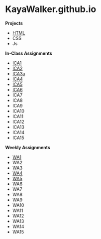 # KayaWalker.github.io

**Projects**
* <a href="https://kayawalker.github.io/html-midterm/page5.html">HTML</a>
* CSS
* Js

**In-Class Assignments**
* [ICA1](/ica/ICA1.pdf)
* [ICA2](/ica/ICA2.pdf)
* <a href="https://kayawalker.github.io/ica/ica3a.html">ICA3a</a>
* <a href="https://kayawalker.github.io/ica/ica4.html">ICA4</a>
* <a href="https://kayaWalker.github.io/ica/ica5/ica5.html">ICA5</a>
* <a href="https://kayaWalker.github.io/ica/ica6/ica6-part1.html">ICA6</a>
* ICA7
* ICA8
* ICA9
* ICA10
* ICA11
* ICA12
* ICA13
* ICA14
* ICA15

**Weekly Assignments**
* <a href="https://kayawalker.github.io/wa/wa1.html">WA1</a>
* WA2
* <a href="https://kayawalker.github.io/wa/wa3.html">WA3</a>
* <a href="https://kayawalker.github.io/wa/wa4.html">WA4</a>
* <a href="https://kayawalker.github.io/wa/wa5.html">WA5</a>
* WA6
* WA7
* WA8
* WA9
* WA10
* WA11
* WA12
* WA13
* WA14
* WA15
